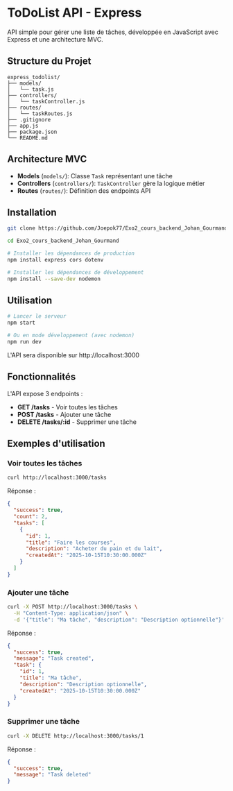 # ToDoList API - Express

API simple pour gérer une liste de tâches, développée en JavaScript avec Express et une architecture MVC.

## Structure du Projet

```
express_todolist/
├── models/
│   └── task.js
├── controllers/
│   └── taskController.js
├── routes/
│   └── taskRoutes.js
├── .gitignore
├── app.js
├── package.json
└── README.md
```

## Architecture MVC

- **Models** (`models/`): Classe `Task` représentant une tâche
- **Controllers** (`controllers/`): `TaskController` gère la logique métier
- **Routes** (`routes/`): Définition des endpoints API

## Installation

```bash
git clone https://github.com/Joepok77/Exo2_cours_backend_Johan_Gourmand.git

cd Exo2_cours_backend_Johan_Gourmand

# Installer les dépendances de production
npm install express cors dotenv

# Installer les dépendances de développement
npm install --save-dev nodemon
```

## Utilisation

```bash
# Lancer le serveur
npm start

# Ou en mode développement (avec nodemon)
npm run dev
```

L'API sera disponible sur http://localhost:3000

## Fonctionnalités

L'API expose 3 endpoints :

- **GET /tasks** - Voir toutes les tâches
- **POST /tasks** - Ajouter une tâche
- **DELETE /tasks/:id** - Supprimer une tâche

## Exemples d'utilisation

### Voir toutes les tâches
```bash
curl http://localhost:3000/tasks
```

Réponse :
```json
{
  "success": true,
  "count": 2,
  "tasks": [
    {
      "id": 1,
      "title": "Faire les courses",
      "description": "Acheter du pain et du lait",
      "createdAt": "2025-10-15T10:30:00.000Z"
    }
  ]
}
```

### Ajouter une tâche
```bash
curl -X POST http://localhost:3000/tasks \
  -H "Content-Type: application/json" \
  -d '{"title": "Ma tâche", "description": "Description optionnelle"}'
```

Réponse :
```json
{
  "success": true,
  "message": "Task created",
  "task": {
    "id": 1,
    "title": "Ma tâche",
    "description": "Description optionnelle",
    "createdAt": "2025-10-15T10:30:00.000Z"
  }
}
```

### Supprimer une tâche
```bash
curl -X DELETE http://localhost:3000/tasks/1
```

Réponse :
```json
{
  "success": true,
  "message": "Task deleted"
}
```





